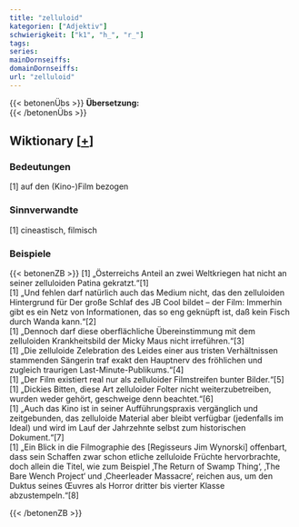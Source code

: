```yaml
---
title: "zelluloid"
kategorien: ["Adjektiv"]
schwierigkeit: ["k1", "h_", "r_"]
tags:
series:
mainDornseiffs:
domainDornseiffs:
url: "zelluloid"
---
```


{{< betonenÜbs >}}
**Übersetzung:**  
{{< /betonenÜbs >}}

## Wiktionary [[+](https://de.wiktionary.org/wiki/zelluloid)]

### Bedeutungen
[1] auf den (Kino-)Film bezogen  

### Sinnverwandte
[1] cineastisch, filmisch  

### Beispiele
{{< betonenZB >}}
[1] „Österreichs Anteil an zwei Weltkriegen hat nicht an seiner zelluloiden Patina gekratzt.“[1]  
[1] „Und fehlen darf natürlich auch das Medium nicht, das den zelluloiden Hintergrund für Der große Schlaf des JB Cool bildet – der Film: Immerhin gibt es ein Netz von Informationen, das so eng geknüpft ist, daß kein Fisch durch Wanda kann.“[2]  
[1] „Dennoch darf diese oberflächliche Übereinstimmung mit dem zelluloiden Krankheitsbild der Micky Maus nicht irreführen.“[3]  
[1] „Die zelluloide Zelebration des Leides einer aus tristen Verhältnissen stammenden Sängerin traf exakt den Hauptnerv des fröhlichen und zugleich traurigen Last-Minute-Publikums.“[4]  
[1] „Der Film existiert real nur als zelluloider Filmstreifen bunter Bilder.“[5]  
[1] „Dickies Bitten, diese Art zelluloider Folter nicht weiterzubetreiben, wurden weder gehört, geschweige denn beachtet.“[6]  
[1] „Auch das Kino ist in seiner Aufführungspraxis vergänglich und zeitgebunden, das zelluloide Material aber bleibt verfügbar (jedenfalls im Ideal) und wird im Lauf der Jahrzehnte selbst zum historischen Dokument.“[7]  
[1] „Ein Blick in die Filmographie des [Regisseurs Jim Wynorski] offenbart, dass sein Schaffen zwar schon etliche zelluloide Früchte hervorbrachte, doch allein die Titel, wie zum Beispiel ‚The Return of Swamp Thing‘, ‚The Bare Wench Project‘ und ‚Cheerleader Massacre‘, reichen aus, um den Duktus seines Œuvres als Horror dritter bis vierter Klasse abzustempeln.“[8]  

{{< /betonenZB >}}

